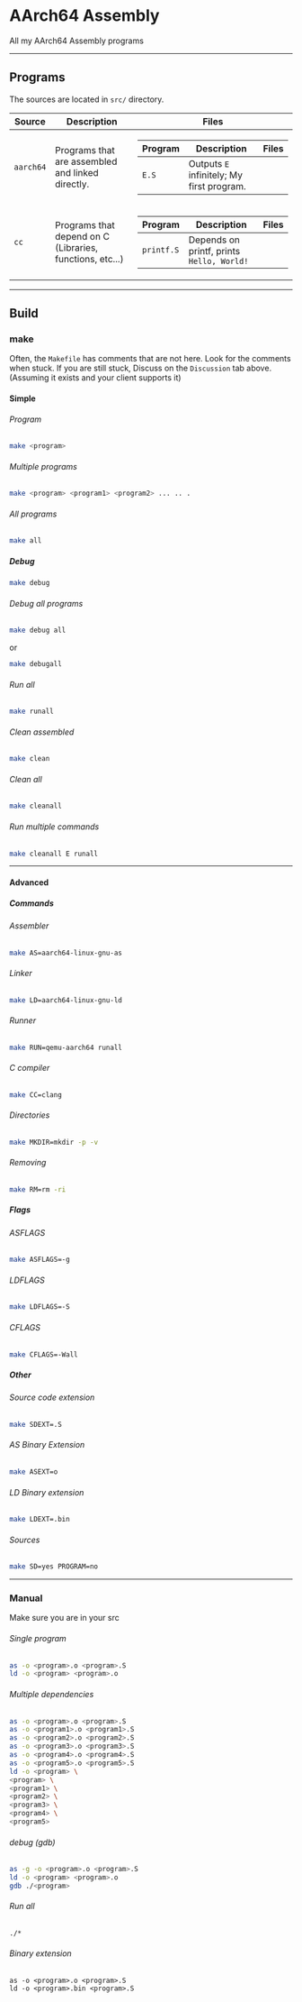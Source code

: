 # AArch64 Assembly
All my AArch64 Assembly programs

---
## Programs
The sources are located in `src/` directory.
<table>
<thead>
	<tr>
		<th>Source</th>
		<th>Description</th>
		<th>Files</th>
	</tr>
</thead>
<tbody>
	<tr>
		<td>
			<code>aarch64</code>
		</td>
		<td>Programs that are assembled and linked directly.</td>
		<td>
			<table>
			<thead>
				<tr>
					<th>Program</th>
					<th>Description</th>
					<th>Files</th>
				</tr>
			</thead>
			<tbody>
				<tr>
					<td>
						<code>E.S</code>
					</td>
					<td>
						Outputs <code>E</code> infinitely; My first program.
					</td>
				</tr>
			</tbody>
			</table>
		</td>
	</tr>
	<tr>
		<td>
			<code>cc</code>
		</td>
		<td>Programs that depend on C (Libraries, functions, etc...)</td>
		<td>
			<table>
			<thead>
				<tr>
					<th>Program</th>
					<th>Description</th>
					<th>Files</th>
				</tr>
			</thead>
			<tbody>
				<tr>
					<td>
						<code>printf.S</code>
					</td>
					<td>
						Depends on printf, prints <code>Hello, World!</code>
					</td>
				</tr>
			</tbody>
			</table>
		</td>
	</tr>
</tbody>
</table>

---
## Build
### make
Often, the `Makefile` has comments that are not here. Look for the comments when stuck.
If you are still stuck, Discuss on the `Discussion` tab above. (Assuming it exists and your client supports it)
#### Simple
###### Program
```bash
make <program>
```

###### Multiple programs
```bash
make <program> <program1> <program2> ... .. .
```

###### All programs
```bash
make all
```

##### Debug
```bash
make debug
```

###### Debug all programs
```bash
make debug all
```

or


```bash
make debugall
```

###### Run all
```bash
make runall
```

###### Clean assembled
```bash
make clean
```

###### Clean all
```bash
make cleanall
```

###### Run multiple commands
```bash
make cleanall E runall
```

---
#### Advanced
##### Commands
###### Assembler
```bash
make AS=aarch64-linux-gnu-as
```

###### Linker
```bash
make LD=aarch64-linux-gnu-ld
```

###### Runner
```bash
make RUN=qemu-aarch64 runall
```

###### C compiler
```bash
make CC=clang
```

###### Directories
```bash
make MKDIR=mkdir -p -v
```

###### Removing
```bash
make RM=rm -ri
```
##### Flags
###### ASFLAGS
```bash
make ASFLAGS=-g
```

###### LDFLAGS
```bash
make LDFLAGS=-S
```

###### CFLAGS
```bash
make CFLAGS=-Wall
```
##### Other
###### Source code extension
```bash
make SDEXT=.S
```
###### AS Binary Extension
```bash
make ASEXT=o
```
###### LD Binary extension
```bash
make LDEXT=.bin
```
###### Sources
```bash
make SD=yes PROGRAM=no
```
---
### Manual
Make sure you are in your src
###### Single program
```bash
as -o <program>.o <program>.S
ld -o <program> <program>.o
```

###### Multiple dependencies
```bash
as -o <program>.o <program>.S
as -o <program1>.o <program1>.S
as -o <program2>.o <program2>.S
as -o <program3>.o <program3>.S
as -o <program4>.o <program4>.S
as -o <program5>.o <program5>.S
ld -o <program> \
<program> \
<program1> \
<program2> \
<program3> \
<program4> \
<program5>
```

###### debug (gdb)
```bash
as -g -o <program>.o <program>.S
ld -o <program> <program>.o
gdb ./<program>
```

###### Run all
```bash
./*
```

###### Binary extension
```
as -o <program>.o <program>.S
ld -o <program>.bin <program>.S
```
